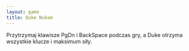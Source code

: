 ```yaml
---
layout: game
title: Duke Nukem
---
```


Przytrzymaj klawisze PgDn i BackSpace podczas gry, a Duke 
otrzyma 
wszystkie klucze i maksimum siły.
